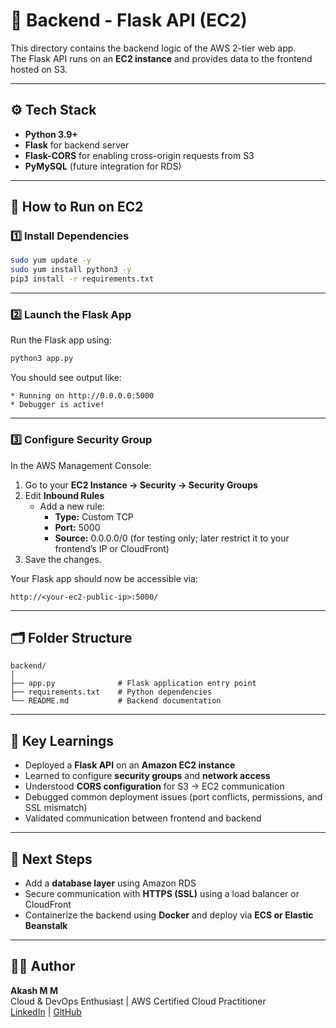 # 🧩 Backend - Flask API (EC2)

This directory contains the backend logic of the AWS 2-tier web app.  
The Flask API runs on an **EC2 instance** and provides data to the frontend hosted on S3.

---

## ⚙️ Tech Stack
- **Python 3.9+**
- **Flask** for backend server
- **Flask-CORS** for enabling cross-origin requests from S3
- **PyMySQL** (future integration for RDS)

---

## 🚀 How to Run on EC2

### 1️⃣ Install Dependencies
```bash
sudo yum update -y
sudo yum install python3 -y
pip3 install -r requirements.txt
```

---

### 2️⃣ Launch the Flask App
Run the Flask app using:

```bash
python3 app.py
```

You should see output like:

```
* Running on http://0.0.0.0:5000
* Debugger is active!
```

---

### 3️⃣ Configure Security Group
In the AWS Management Console:
1. Go to your **EC2 Instance → Security → Security Groups**
2. Edit **Inbound Rules**
   - Add a new rule:
     - **Type:** Custom TCP  
     - **Port:** 5000  
     - **Source:** 0.0.0.0/0 (for testing only; later restrict it to your frontend’s IP or CloudFront)
3. Save the changes.

Your Flask app should now be accessible via:
```
http://<your-ec2-public-ip>:5000/
```

---


## 🗂️ Folder Structure

```
backend/
│
├── app.py              # Flask application entry point
├── requirements.txt    # Python dependencies
└── README.md           # Backend documentation
```

---

## 🧠 Key Learnings

- Deployed a **Flask API** on an **Amazon EC2 instance**
- Learned to configure **security groups** and **network access**
- Understood **CORS configuration** for S3 → EC2 communication
- Debugged common deployment issues (port conflicts, permissions, and SSL mismatch)
- Validated communication between frontend and backend

---



## 🧱 Next Steps

- Add a **database layer** using Amazon RDS  
- Secure communication with **HTTPS (SSL)** using a load balancer or CloudFront  
- Containerize the backend using **Docker** and deploy via **ECS or Elastic Beanstalk**

---

## 👨‍💻 Author

**Akash M M**  
Cloud & DevOps Enthusiast | AWS Certified Cloud Practitioner  
[LinkedIn](www.linkedin.com/in/akashmm2004) | [GitHub](https://github.com/Akashmm887)